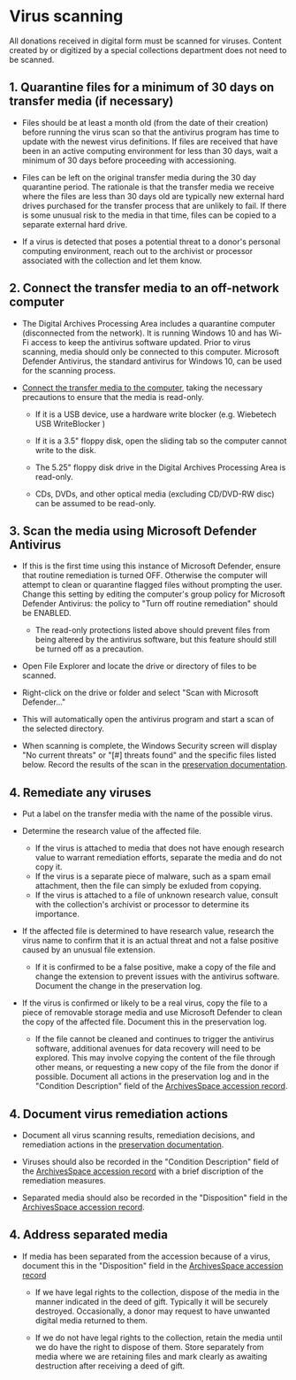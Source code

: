 # Virus scanning

All donations received in digital form must be scanned for viruses. Content created by or digitized by a special collections department does not need to be scanned.

## 1. Quarantine files for a minimum of 30 days on transfer media (if necessary)

* Files should be at least a month old (from the date of their creation) before running the virus scan so that the antivirus program has time to update with the newest virus definitions. If files are received that have been in an active computing environment for less than 30 days, wait a minimum of 30 days before proceeding with accessioning.

* Files can be left on the original transfer media during the 30 day quarantine period. The rationale is that the transfer media we receive where the files are less than 30 days old are typically new external hard drives purchased for the transfer process that are unlikely to fail. If there is some unusual risk to the media in that time, files can be copied to a separate external hard drive.

* If a virus is detected that poses a potential threat to a donor's personal computing environment, reach out to the archivist or processor associated with the collection and let them know.

## 2. Connect the transfer media to an off-network computer

* The Digital Archives Processing Area includes a quarantine computer (disconnected from the network). It is running Windows 10 and has Wi-Fi access to keep the antivirus software updated. Prior to virus scanning, media should only be connected to this computer. Microsoft Defender Antivirus, the standard antivirus for Windows 10, can be used for the scanning process.

* [Connect the transfer media to the computer](./read-legacy-media.md), taking the necessary precautions to ensure that the media is read-only.

    * If it is a USB device, use a hardware write blocker (e.g. Wiebetech USB WriteBlocker )

    * If it is a 3.5" floppy disk, open the sliding tab so the computer cannot write to the disk.

    * The 5.25" floppy disk drive in the Digital Archives Processing Area is read-only.

    * CDs, DVDs, and other optical media (excluding CD/DVD-RW disc) can be assumed to be read-only.

## 3. Scan the media using Microsoft Defender Antivirus

* If this is the first time using this instance of Microsoft Defender, ensure that routine remediation is turned OFF. Otherwise the computer will attempt to clean or quarantine flagged files without prompting the user. Change this setting by editing the computer's group policy for Microsoft Defender Antivirus: the policy to "Turn off routine remediation" should be ENABLED.
    * The read-only protections listed above should prevent files from being altered by the antivirus software, but this feature should still be turned off as a precaution. 

* Open File Explorer and locate the drive or directory of files to be scanned. 

* Right-click on the drive or folder and select "Scan with Microsoft Defender..."

* This will automatically open the antivirus program and start a scan of the selected directory. 

* When scanning is complete, the Windows Security screen will display "No current threats" or "[#] threats found" and the specific files listed below. Record the results of the scan in the [preservation documentation](./preservation-documentation.md).

## 4. Remediate any viruses

* Put a label on the transfer media with the name of the possible virus.

* Determine the research value of the affected file. 
    * If the virus is attached to media that does not have enough research value to warrant remediation efforts, separate the media and do not copy it.
    * If the virus is a separate piece of malware, such as a spam email attachment, then the file can simply be exluded from copying.
    * If the virus is attached to a file of unknown research value, consult with the collection's archivist or processor to determine its importance.

* If the affected file is determined to have research value, research the virus name to confirm that it is an actual threat and not a false positive caused by an unusual file extension. 
    * If it is confirmed to be a false positive, make a copy of the file and change the extension to prevent issues with the antivirus software. Document the change in the preservation log.

* If the virus is confirmed or likely to be a real virus, copy the file to a piece of removable storage media and use Microsoft Defender to clean the copy of the affected file. Document this in the preservation log.
    * If the file cannot be cleaned and continues to trigger the antivirus software, additional avenues for data recovery will need to be explored. This may involve copying the content of the file through other means, or requesting a new copy of the file from the donor if possible. Document all actions in the preservation log and in the "Condition Description" field of the [ArchivesSpace accession record](./accession_record_archivesspace.md).

## 4. Document virus remediation actions

* Document all virus scanning results, remediation decisions, and remediation actions in the [preservation documentation](./preservation-documentation.md).

* Viruses should also be recorded in the "Condition Description" field of the [ArchivesSpace accession record](./accession_record_archivesspace.md) with a brief discription of the remediation measures.

* Separated media should also be recorded in the "Disposition" field in the [ArchivesSpace accession record](./accession_record_archivesspace.md).

## 4. Address separated media

* If media has been separated from the accession because of a virus, document this in the "Disposition" field in the [ArchivesSpace accession record](./accession_record_archivesspace.md)

    * If we have legal rights to the collection, dispose of the media in the manner indicated in the deed of gift. Typically it will be securely destroyed. Occasionally, a donor may request to have unwanted digital media returned to them.

    * If we do not have legal rights to the collection, retain the media until we do have the right to dispose of them. Store separately from media where we are retaining files and mark clearly as awaiting destruction after receiving a deed of gift.
